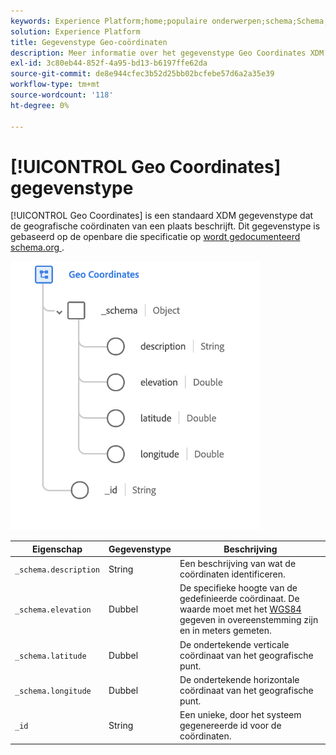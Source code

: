 ```yaml
---
keywords: Experience Platform;home;populaire onderwerpen;schema;Schema;XDM;velden;schema's;Schemas;geo;coördinaten;datatype;data-type;data-type;
solution: Experience Platform
title: Gegevenstype Geo-coördinaten
description: Meer informatie over het gegevenstype Geo Coordinates XDM.
exl-id: 3c80eb44-852f-4a95-bd13-b6197ffe62da
source-git-commit: de8e944cfec3b52d25bb02bcfebe57d6a2a35e39
workflow-type: tm+mt
source-wordcount: '118'
ht-degree: 0%

---
```


# [!UICONTROL Geo Coordinates] gegevenstype

[!UICONTROL Geo Coordinates] is een standaard XDM gegevenstype dat de geografische coördinaten van een plaats beschrijft. Dit gegevenstype is gebaseerd op de openbare die specificatie op [ wordt gedocumenteerd schema.org ](https://schema.org/GeoCoordinates).

<img src="../images/data-types/geo-coordinates.png" width="400" /><br />

| Eigenschap | Gegevenstype | Beschrijving |
| --- | --- | --- |
| `_schema.description` | String | Een beschrijving van wat de coördinaten identificeren. |
| `_schema.elevation` | Dubbel | De specifieke hoogte van de gedefinieerde coördinaat. De waarde moet met het [ WGS84 ](https://gisgeography.com/wgs84-world-geodetic-system/) gegeven in overeenstemming zijn en in meters gemeten. |
| `_schema.latitude` | Dubbel | De ondertekende verticale coördinaat van het geografische punt. |
| `_schema.longitude` | Dubbel | De ondertekende horizontale coördinaat van het geografische punt. |
| `_id` | String | Een unieke, door het systeem gegenereerde id voor de coördinaten. |
